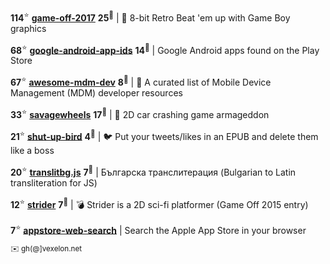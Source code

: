 **114**<sup>:star:</sup> **[game-off-2017](https://github.com/kenamick/game-off-2017)** **25**<sup>:eyes:</sup> | 👊  8-bit Retro Beat 'em up with Game Boy graphics 

**68**<sup>:star:</sup> **[google-android-app-ids](https://github.com/petarov/google-android-app-ids)** **14**<sup>:eyes:</sup> | Google Android apps found on the Play Store

**67**<sup>:star:</sup> **[awesome-mdm-dev](https://github.com/petarov/awesome-mdm-dev)** **8**<sup>:eyes:</sup> | :iphone: A curated list of Mobile Device Management (MDM) developer resources

**33**<sup>:star:</sup> **[savagewheels](https://github.com/kenamick/savagewheels)** **17**<sup>:eyes:</sup> | :checkered_flag: 2D car crashing game armageddon

**21**<sup>:star:</sup> **[shut-up-bird](https://github.com/petarov/shut-up-bird)** **4**<sup>:eyes:</sup> | :bird: Put your tweets/likes in an EPUB and delete them like a boss

**20**<sup>:star:</sup> **[translitbg.js](https://github.com/petarov/translitbg.js)** **7**<sup>:eyes:</sup> | Българска транслитерация (Bulgarian to Latin transliteration for JS)

**12**<sup>:star:</sup> **[strider](https://github.com/kenamick/strider)** **7**<sup>:eyes:</sup> | :bomb: Strider is a 2D sci-fi platformer (Game Off 2015 entry)

**7**<sup>:star:</sup> **[appstore-web-search](https://github.com/petarov/appstore-web-search)** | Search the Apple App Store in your browser

<sub>:envelope: gh(@]vexelon.net</sub>